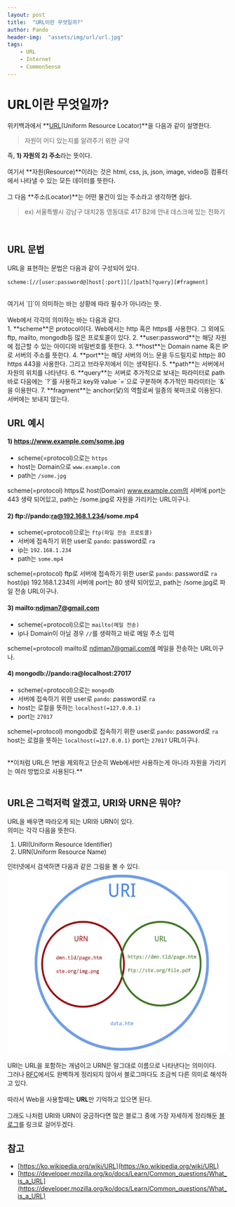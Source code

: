 ```yaml
---
layout: post
title:  "URL이란 무엇일까?"
author: Pando
header-img:  "assets/img/url/url.jpg"
tags: 
    - URL
    - Internet
    - CommonSense
---
```


# URL이란 무엇일까?

위키백과에서 **[URL](https://ko.wikipedia.org/wiki/URL)(Uniform Resource Locator)**을 다음과 같이 설명한다.
<br>
> 자원이 어디 있는지를 알려주기 위한 규약

즉, **1) 자원의 2) 주소**라는 뜻이다.
<br><br>
여기서 **자원(Resource)**이라는 것은 html, css, js, json, image, video등 컴퓨터에서 나타낼 수 있는 모든 데이터를 뜻한다.
<br><br>
그 다음 **주소(Locator)**는 어떤 물건이 있는 주소라고 생각하면 쉽다.
<br>
> ex) 서울특별시 강남구 대치2동 영동대로 417 B2에 안내 데스크에 있는 전화기
<br>

## URL 문법
URL을 표현하는 문법은 다음과 같이 구성되어 있다.
<br>

```
scheme:[//[user:password@]host[:port]][/]path[?query][#fragment]
```

<br>
여기서 `[]`이 의미하는 바는 상황에 따라 필수가 아니라는 뜻.
<br><br>
Web에서 각각의 의미하는 바는 다음과 같다.
<br>
1. **scheme**은 protocol이다. Web에서는 http 혹은 https를 사용한다. 그 외에도 ftp, mailto, mongodb등 많은 프로토콜이 있다.
2. **user:password**는 해당 자원에 접근할 수 있는 아이디와 비밀번호를 뜻한다.
3. **host**는 Domain name 혹은 IP로 서버의 주소를 뜻한다.
4. **port**는 해당 서버의 어느 문을 두드릴지로 http는 80 https 443을 사용한다. 그리고 브라우저에서 이는 생략된다.
5. **path**는 서버에서 자원의 위치를 나타낸다.
6. **query**는 서버로 추가적으로 보내는 파라미터로 path 바로 다음에는 `?`를 사용하고 key와 value `=`으로 구분하며 추가적인 파라미터는 `&`을 이용한다.
7. **fragment**는 anchor(닻)의 역할로써 일종의 북마크로 이용된다. 서버에는 보내지 않는다.

## URL 예시

#### 1) https://www.example.com/some.jpg

- scheme(=protocol)으로는 `https`
- host는 Domain으로 `www.example.com`
- path는 `/some.jpg`

scheme(=protocol) https로 host(Domain) www.example.com의 서버에 port는 443 생략 되어있고, path는 /some.jpg로 자원을 가리키는 URL이구나.


#### 2) ftp://pando:ra@192.168.1.234/some.mp4

- scheme(=protocol)으로는 `ftp(파일 전송 프로토콜)`
- 서버에 접속하기 위한 user로 `pando`: password로 `ra`
- ip는 `192.168.1.234`
- path는 `some.mp4`

scheme(=protocol) ftp로 서버에 접속하기 위한 user로 `pando`: password로 `ra` host(ip) 192.168.1.234의 서버에 port는 80 생략 되어있고, path는 /some.jpg로 파일 전송 URL이구나.

#### 3) mailto:ndjman7@gmail.com

- scheme(=protocol)으로는 `mailto(메일 전송)`
- ip나 Domain이 아닐 경우 `//`를 생략하고 바로 메일 주소 입력

scheme(=protocol) mailto로 ndjman7@gmail.com에 메일을 전송하는 URL이구나.

#### 4) mongodb://pando:ra@localhost:27017

- scheme(=protocol)으로는 `mongodb`
- 서버에 접속하기 위한 user로 `pando`: password로 `ra`
- host는 로컬을 뜻하는 `localhost(=127.0.0.1)`
- port는 `27017`

scheme(=protocol) mongodb로 접속하기 위한 user로 `pando`: password로 `ra` host는 로컬을 뜻하는 `localhost(=127.0.0.1)` port는 `27017` URL이구나.

<br>
**이처럼 URL은 1번을 제외하고 단순히 Web에서만 사용하는게 아니라 자원을 가리키는 여러 방법으로 사용된다.**
<br><br>

## URL은 그럭저럭 알겠고, URI와 URN은 뭐야?

URL을 배우면 따라오게 되는 URI와 URN이 있다.
<br>
의미는 각각 다음을 뜻한다.

1. URI(Uniform Resource Identifier)
2. URN(Uniform Resource Name)

인터넷에서 검색하면 다음과 같은 그림을 볼 수 있다.
![URI URL URN](/assets/img/url/uri-url-urn.png)

URI는 URL을 포함하는 개념이고 URN은 말그대로 이름으로 나타낸다는 의미이다. 
<br>
그러나 [RFC](https://ko.wikipedia.org/wiki/RFC)에서도 완벽하게 정리되지 않아서 블로그마다도 조금씩 다른 의미로 해석하고 있다.
<br><br>
따라서 Web을 사용할때는 **URL**만 기억하고 있으면 된다.
<br><br>
그래도 나처럼 URI와 URN이 궁금하다면 많은 블로그 중에 가장 자세하게 정리해둔 [블로그](https://danielmiessler.com/study/difference-between-uri-url/)를 링크로 걸어두겠다.

## 참고
- [https://ko.wikipedia.org/wiki/URL](https://ko.wikipedia.org/wiki/URL)
- [https://developer.mozilla.org/ko/docs/Learn/Common_questions/What_is_a_URL](https://developer.mozilla.org/ko/docs/Learn/Common_questions/What_is_a_URL)
